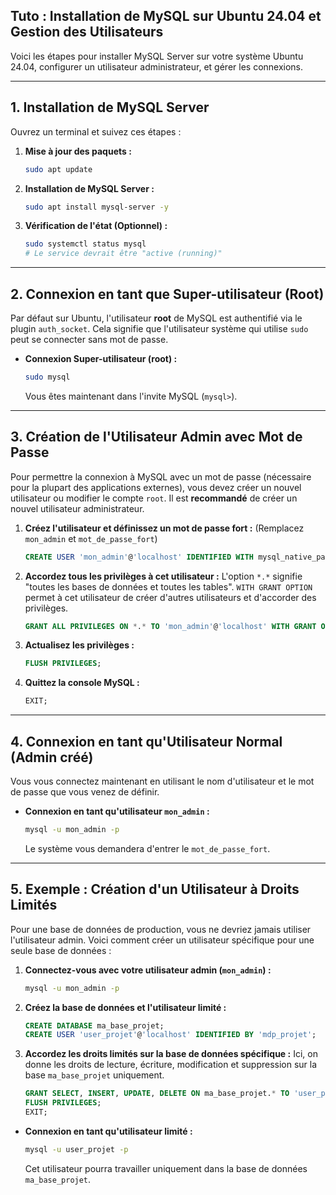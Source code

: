 ## Tuto : Installation de MySQL sur Ubuntu 24.04 et Gestion des Utilisateurs

Voici les étapes pour installer MySQL Server sur votre système Ubuntu 24.04, configurer un utilisateur administrateur, et gérer les connexions.

-----

## 1\. Installation de MySQL Server

Ouvrez un terminal et suivez ces étapes :

1.  **Mise à jour des paquets :**

    ```bash
    sudo apt update
    ```

2.  **Installation de MySQL Server :**

    ```bash
    sudo apt install mysql-server -y
    ```

3.  **Vérification de l'état (Optionnel) :**

    ```bash
    sudo systemctl status mysql
    # Le service devrait être "active (running)"
    ```

-----

## 2\. Connexion en tant que Super-utilisateur (Root)

Par défaut sur Ubuntu, l'utilisateur **root** de MySQL est authentifié via le plugin `auth_socket`. Cela signifie que l'utilisateur système qui utilise `sudo` peut se connecter sans mot de passe.

  * **Connexion Super-utilisateur (root) :**
    ```bash
    sudo mysql
    ```
    Vous êtes maintenant dans l'invite MySQL (`mysql>`).

-----

## 3\. Création de l'Utilisateur Admin avec Mot de Passe

Pour permettre la connexion à MySQL avec un mot de passe (nécessaire pour la plupart des applications externes), vous devez créer un nouvel utilisateur ou modifier le compte `root`. Il est **recommandé** de créer un nouvel utilisateur administrateur.

1.  **Créez l'utilisateur et définissez un mot de passe fort :**
    (Remplacez `mon_admin` et `mot_de_passe_fort`)

    ```sql
    CREATE USER 'mon_admin'@'localhost' IDENTIFIED WITH mysql_native_password BY 'mot_de_passe_fort';
    ```

2.  **Accordez tous les privilèges à cet utilisateur :**
    L'option `*.*` signifie "toutes les bases de données et toutes les tables". `WITH GRANT OPTION` permet à cet utilisateur de créer d'autres utilisateurs et d'accorder des privilèges.

    ```sql
    GRANT ALL PRIVILEGES ON *.* TO 'mon_admin'@'localhost' WITH GRANT OPTION;
    ```

3.  **Actualisez les privilèges :**

    ```sql
    FLUSH PRIVILEGES;
    ```

4.  **Quittez la console MySQL :**

    ```sql
    EXIT;
    ```

-----

## 4\. Connexion en tant qu'Utilisateur Normal (Admin créé)

Vous vous connectez maintenant en utilisant le nom d'utilisateur et le mot de passe que vous venez de définir.

  * **Connexion en tant qu'utilisateur `mon_admin` :**
    ```bash
    mysql -u mon_admin -p
    ```
    Le système vous demandera d'entrer le `mot_de_passe_fort`.

-----

## 5\. Exemple : Création d'un Utilisateur à Droits Limités

Pour une base de données de production, vous ne devriez jamais utiliser l'utilisateur admin. Voici comment créer un utilisateur spécifique pour une seule base de données :

1.  **Connectez-vous avec votre utilisateur admin (`mon_admin`) :**

    ```bash
    mysql -u mon_admin -p
    ```

2.  **Créez la base de données et l'utilisateur limité :**

    ```sql
    CREATE DATABASE ma_base_projet;
    CREATE USER 'user_projet'@'localhost' IDENTIFIED BY 'mdp_projet';
    ```

3.  **Accordez les droits limités sur la base de données spécifique :**
    Ici, on donne les droits de lecture, écriture, modification et suppression sur la base `ma_base_projet` uniquement.

    ```sql
    GRANT SELECT, INSERT, UPDATE, DELETE ON ma_base_projet.* TO 'user_projet'@'localhost';
    FLUSH PRIVILEGES;
    EXIT;
    ```

<!-- end list -->

  * **Connexion en tant qu'utilisateur limité :**
    ```bash
    mysql -u user_projet -p
    ```
    Cet utilisateur pourra travailler uniquement dans la base de données `ma_base_projet`.
